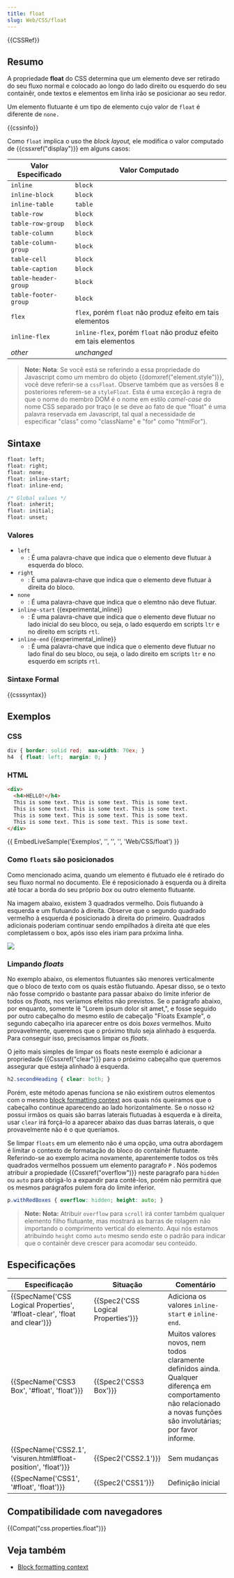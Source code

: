 ```yaml
---
title: float
slug: Web/CSS/float
---
```


{{CSSRef}}

## Resumo

A propriedade **float** do CSS determina que um elemento deve ser retirado do seu fluxo normal e colocado ao longo do lado direito ou esquerdo do seu containêr, onde textos e elementos em linha irão se posicionar ao seu redor.

Um elemento flutuante é um tipo de elemento cujo valor de `float` é diferente de `none.`

{{cssinfo}}

Como `float` implica o uso the _block layout,_ ele modifica o valor computado de {{cssxref("display")}} em alguns casos:

| Valor Especificado   | Valor Computado                                                  |
| -------------------- | ---------------------------------------------------------------- |
| `inline`             | `block`                                                          |
| `inline-block`       | `block`                                                          |
| `inline-table`       | `table`                                                          |
| `table-row`          | `block`                                                          |
| `table-row-group`    | `block`                                                          |
| `table-column`       | `block`                                                          |
| `table-column-group` | `block`                                                          |
| `table-cell`         | `block`                                                          |
| `table-caption`      | `block`                                                          |
| `table-header-group` | `block`                                                          |
| `table-footer-group` | `block`                                                          |
| `flex`               | `flex`, porém `float` não produz efeito em tais elementos        |
| `inline-flex`        | `inline-flex`, porém `float` não produz efeito em tais elementos |
| _other_              | _unchanged_                                                      |

> **Note:** **Nota**: Se você está se referindo a essa propriedade do Javascript como um membro do objeto {{domxref("element.style")}}, você deve referir-se a `cssFloat`. Observe também que as versões 8 e posteriores referem-se a `styleFloat`. Esta é uma exceção à regra de que o nome do membro DOM é o nome em estilo _camel-case_ do nome CSS separado por traço (e se deve ao fato de que "float" é uma palavra reservada em Javascript, tal qual a necessidade de especificar "class" como "className" e "for" como "htmlFor").

## Sintaxe

```css
float: left;
float: right;
float: none;
float: inline-start;
float: inline-end;

/* Global values */
float: inherit;
float: initial;
float: unset;
```

### Valores

- `left`
  - : É uma palavra-chave que indica que o elemento deve flutuar à esquerda do bloco.
- `right`
  - : É uma palavra-chave que indica que o elemento deve flutuar à direita do bloco.
- `none`
  - : É uma palavra-chave que indica que o elemtno não deve flutuar.
- `inline-start` {{experimental_inline}}
  - : É uma palavra-chave que indica que o elemento deve flutuar no lado inicial do seu bloco, ou seja, o lado esquerdo em scripts `ltr` e no direito em scripts `rtl`.
- `inline-end` {{experimental_inline}}
  - : É uma palavra-chave que indica que o elemento deve flutuar no lado final do seu bloco, ou seja, o lado direito em scripts `ltr` e no esquerdo em scripts `rtl`.

### Sintaxe Formal

{{csssyntax}}

## Exemplos

### CSS

```css
div { border: solid red;  max-width: 70ex; }
h4  { float: left;  margin: 0; }
```

### HTML

```html
<div>
  <h4>HELLO!</h4>
  This is some text. This is some text. This is some text.
  This is some text. This is some text. This is some text.
  This is some text. This is some text. This is some text.
  This is some text. This is some text. This is some text.
</div>
```

{{ EmbedLiveSample('Exemplos', '', '', '', 'Web/CSS/float') }}

### Como `floats` são posicionados

Como mencionado acima, quando um elemento é flutuado ele é retirado do seu fluxo normal no documento. Ele é reposicionado à esquerda ou à direita até tocar a borda do seu próprio _box_ ou outro elemento flutuante.

Na imagem abaixo, existem 3 quadrados vermelho. Dois flutuando à esquerda e um flutuando à direita. Observe que o segundo quadrado vermelho à esquerda é posicionado à direita do primeiro. Quadrados adicionais poderiam continuar sendo empilhados à direita até que eles completassem o box, após isso eles iriam para próxima linha.

![](/@api/deki/files/4927/=floats.png)

### Limpando _floats_

No exemplo abaixo, os elementos flutuantes são menores verticalmente que o bloco de texto com os quais estão flutuando. Apesar disso, se o texto não fosse comprido o bastante para passar abaixo do limite inferior de todos os _floats,_ nos veríamos efeitos não previstos. Se o parágrafo abaixo, por enquanto, somente lê "Lorem ipsum dolor sit amet,", e fosse seguido por outro cabeçalho do mesmo estilo de cabeçaljo "Floats Example", o segundo cabeçalho iria aparecer entre os dois _boxes_ vermelhos. Muito provavelmente, queremos que o próximo título seja alinhado à esquerda. Para conseguir isso, precisamos limpar os _floats_.

O jeito mais simples de limpar os floats neste exemplo é adicionar a propriedade {{Cssxref("clear")}} para o próximo cabeçalho que queremos assegurar que esteja alinhado à esquerda.

```css
h2.secondHeading { clear: both; }
```

Porém, este método apenas funciona se não existirem outros elementos com o mesmo [block formatting context](/pt-BR/docs/Web/CSS/block_formatting_context) aos quais nós queiramos que o cabeçalho continue aparecendo ao lado horizontalmente. Se o nosso `H2` possui irmãos os quais são barras laterais flutuadas à esquerda e à direita, usar `clear` irá forçá-lo a aparecer abaixo das duas barras laterais, o que provavelmente não é o que queríamos.

Se limpar `floats` em um elemento não é uma opção, uma outra abordagem é limitar o contexto de formatação do bloco do containêr flutuante. Referindo-se ao exemplo acima novamente, aparentemente todos os três quadrados vermelhos possuem um elemento paragrafo `P` . Nós podemos atribuir a propiedade {{Cssxref("overflow")}} neste paragrafo para `hidden` ou `auto` para obrigá-lo a expandir para contê-los, porém não permitirá que os mesmos parágrafos pulem fora do limite inferior.

```css
p.withRedBoxes { overflow: hidden; height: auto; }
```

> **Note:** **Nota:** Atribuir `overflow` para `scroll` irá conter também qualquer elemento filho flutuante, mas mostrará as barras de rolagem não importando o comprimento vertical do elemento. Aqui nós estamos atribuindo `height` como `auto` mesmo sendo este o padrão para indicar que o containêr deve crescer para acomodar seu conteúdo.

## Especificações

| Especificação                                                                                    | Situação                                         | Comentário                                                                                                                                                           |
| ------------------------------------------------------------------------------------------------ | ------------------------------------------------ | -------------------------------------------------------------------------------------------------------------------------------------------------------------------- |
| {{SpecName('CSS Logical Properties', '#float-clear', 'float and clear')}} | {{Spec2('CSS Logical Properties')}} | Adiciona os valores `inline-start` e `inline-end`.                                                                                                                   |
| {{SpecName('CSS3 Box', '#float', 'float')}}                                         | {{Spec2('CSS3 Box')}}                     | Muitos valores novos, nem todos claramente definidos ainda. Qualquer diferença em comportamento não relacionado a novas funções são involutárias; por favor informe. |
| {{SpecName('CSS2.1', 'visuren.html#float-position', 'float')}}             | {{Spec2('CSS2.1')}}                         | Sem mudanças                                                                                                                                                         |
| {{SpecName('CSS1', '#float', 'float')}}                                             | {{Spec2('CSS1')}}                         | Definição inicial                                                                                                                                                    |

## Compatibilidade com navegadores

{{Compat("css.properties.float")}}

## Veja também

- [Block formatting context](/pt-BR/docs/Web/CSS/block_formatting_context)
